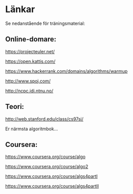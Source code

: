 Länkar
======
Se nedanstående för träningsmaterial:

Online-domare:
--------------
https://projecteuler.net/

https://open.kattis.com/

https://www.hackerrank.com/domains/algorithms/warmup

http://www.spoj.com/

http://ncpc.idi.ntnu.no/

Teori:
------
http://web.stanford.edu/class/cs97si/

Er närmsta algoritmbok...

Coursera:
---------
https://www.coursera.org/course/algo

https://www.coursera.org/course/algo2

https://www.coursera.org/course/algs4partI

https://www.coursera.org/course/algs4partII
